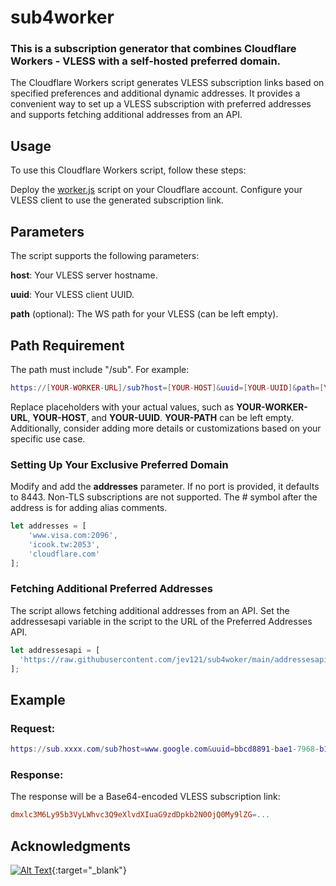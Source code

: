 # sub4worker
### This is a subscription generator that combines Cloudflare Workers - VLESS with a self-hosted preferred domain.
The Cloudflare Workers script generates VLESS subscription links based on specified preferences and additional dynamic addresses. It provides a convenient way to set up a VLESS subscription with preferred addresses and supports fetching additional addresses from an API.

## Usage
To use this Cloudflare Workers script, follow these steps:

Deploy the [worker.js](https://github.com/jev121/sub4worker/blob/main/_worker.js) script on your Cloudflare account.
Configure your VLESS client to use the generated subscription link.

## Parameters
The script supports the following parameters:

**host**: Your VLESS server hostname.

**uuid**: Your VLESS client UUID.

**path** (optional): The WS path for your VLESS (can be left empty).

## Path Requirement
The path must include "/sub". For example:

```lua
https://[YOUR-WORKER-URL]/sub?host=[YOUR-HOST]&uuid=[YOUR-UUID]&path=[YOUR-PATH]
```
Replace placeholders with your actual values, such as **YOUR-WORKER-URL**, **YOUR-HOST**, and **YOUR-UUID**. **YOUR-PATH** can be left empty. Additionally, consider adding more details or customizations based on your specific use case.

### Setting Up Your Exclusive Preferred Domain
Modify and add the **addresses** parameter. If no port is provided, it defaults to 8443. Non-TLS subscriptions are not supported. The # symbol after the address is for adding alias comments.
```js
let addresses = [
	'www.visa.com:2096',
	'icook.tw:2053',
	'cloudflare.com'
];
```

### Fetching Additional Preferred Addresses
The script allows fetching additional addresses from an API. Set the addressesapi variable in the script to the URL of the Preferred Addresses API.
```js
let addressesapi = [
  'https://raw.githubusercontent.com/jev121/sub4woker/main/addressesapi.txt' // This API is just an example and not maintained. Set up your own based on the content format.
];
```

## Example
### Request:
```lua
https://sub.xxxx.com/sub?host=www.google.com&uuid=bbcd8891-bae1-7968-b127-f17f9c249527&path=ws
```

### Response:
The response will be a Base64-encoded VLESS subscription link:

```makefile
dmxlc3M6Ly95b3VyLWhvc3Q9eXlvdXIuaG9zdDpkb2N0OjQ0My9lZG=...
```

## Acknowledgments
[![Alt Text](https://dartnode.com/assets/dash/images/brand/favicon.png)](https://dartnode.com/){:target="_blank"}
